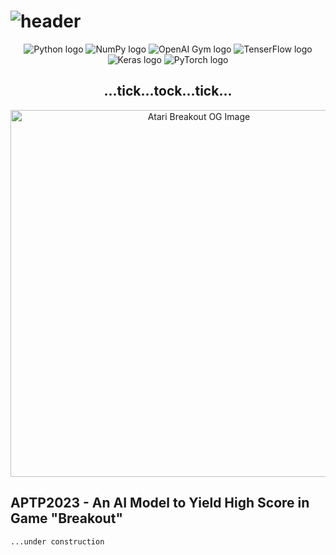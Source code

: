 <h1>
  <img alt="header" src="https://user-images.githubusercontent.com/97948617/226820118-69fec367-3aec-40e1-912c-f6cfe4a1043b.png"/>
</h1>

<div align="center">
  <img alt="Python logo" src="https://img.shields.io/badge/Python%203%2E10-3670A0?style=for-the-badge&logo=python&logoColor=ffdd54"/>
  <img alt="NumPy logo" src="https://img.shields.io/badge/Numpy-013243?style=for-the-badge&logo=numpy&logoColor=white">
  <img alt="OpenAI Gym logo" src="https://img.shields.io/badge/OpenAI%20Gym-0081A5?style=for-the-badge&logo=Openai%20gym&logoColor=white">
  <img alt="TenserFlow logo" src="https://img.shields.io/badge/TensorFlow-FF6F00?style=for-the-badge&logo=TensorFlow&logoColor=white">
  <img alt="Keras logo" src="https://img.shields.io/badge/Keras-D00000?style=for-the-badge&logo=Keras&logoColor=white">
  <img alt="PyTorch logo" src="https://img.shields.io/badge/pytorch-EE4C2C?style=for-the-badge&logo=PyTorch&logoColor=white">
</div>

<div align="center">
  <h2>...tick...tock...tick...</h2>
  <img width="587" alt="Atari Breakout OG Image" src="https://user-images.githubusercontent.com/97948617/227078869-e03dfd2d-dff2-45d4-961b-01746f8ce737.png">
</div>

## APTP2023 - An AI Model to Yield High Score in Game "Breakout"
    ...under construction
